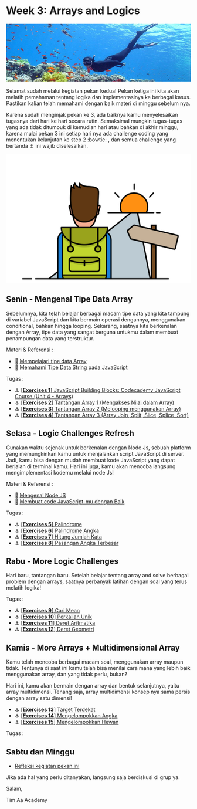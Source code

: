# Week 3: Arrays and Logics

![Header](assets/header-w3.jpg)

Selamat sudah melalui kegiatan pekan kedua! Pekan ketiga ini kita akan melatih pemahaman tentang logika dan implementasinya ke berbagai kasus. Pastikan kalian telah memahami dengan baik materi di minggu sebelum nya.

Karena sudah menginjak pekan ke 3, ada baiknya kamu menyelesaikan tugasnya dari hari ke hari secara rutin. Semaksimal mungkin tugas-tugas yang ada tidak ditumpuk di kemudian hari atau bahkan di akhir minggu, karena mulai pekan 3 ini setiap hari nya ada challenge coding yang menentukan kelanjutan ke step 2 :bowtie: , dan semua challenge yang bertanda :anchor: ini wajib diselesaikan.

![Let's start!](assets/start.png)

## Senin - Mengenal Tipe Data Array

Sebelumnya, kita telah belajar berbagai macam tipe data yang kita tampung di variabel JavaScript dan kita bermain operasi dengannya, menggunakan conditional, bahkan hingga looping. Sekarang, saatnya kita berkenalan dengan Array, tipe data yang sangat berguna untukmu dalam membuat penampungan data yang terstruktur.

Materi & Referensi :

- :notebook_with_decorative_cover: [Mempelajari tipe data Array](modules/js-array.md)
- :notebook_with_decorative_cover:
[Memahami Tipe Data String pada JavaScript](modules/js-string-reference.md)

Tugas :

- :anchor:
[[**Exercises 1**] JavaScript Building Blocks: Codecademy JavaScript Course (Unit 4 - Arrays)](https://www.codecademy.com/learn/learn-javascript)
- :anchor:
[[**Exercises 2**] Tantangan Array 1 (Mengakses Nilai dalam Array)](modules/anchor-akses-array.md)
- :anchor:
[[**Exercises 3**] Tantangan Array 2 (Melooping menggunakan Array)](modules/anchor-loop-array.md)
- :anchor:
[[**Exercises 4**] Tantangan Array 3 (Array Join, Split, Slice, Splice, Sort)](modules/anchor-mixed-array.md)

## Selasa - Logic Challenges Refresh

Gunakan waktu sejenak untuk berkenalan dengan Node Js,
sebuah platform yang memungkinkan kamu untuk menjalankan script JavaScript di server. Jadi, kamu bisa dengan mudah membuat kode JavaScript yang dapat berjalan di terminal kamu. Hari ini juga, kamu akan mencoba langsung mengimplementasi kodemu melalui node Js!

Materi & Referensi :

- :notebook_with_decorative_cover:
[Mengenal Node JS](/modules/js-node.md)
- :notebook_with_decorative_cover: [Membuat code JavaScript-mu dengan Baik ](modules/js-code-style.md)

Tugas :
- :anchor:
[[**Exercises 5**] Palindrome](/modules/challenge-palindrome.md)
- :anchor:
[[**Exercises 6**] Palindrome Angka](/modules/challenge-palindrome-angka.md)
- :anchor:
[[**Exercises 7**] Hitung Jumlah Kata](/modules/challenge-hitung-jumlah-kata.md)
- :anchor:
[[**Exercises 8**] Pasangan Angka Terbesar](/modules/challenge-pasangan-terbesar.md)

## Rabu - More Logic Challenges

Hari baru, tantangan baru. Setelah belajar tentang array and solve berbagai problem dengan arrays, saatnya perbanyak latihan dengan soal yang terus melatih logika!

Tugas :

- :anchor:
[[**Exercises 9**] Cari Mean](/modules/challenge-cari-mean.md)
- :anchor:
[[**Exercises 10**] Perkalian Unik](/modules/challenge-perkalian-unik.md)
- :anchor:
[[**Exercises 11**] Deret Aritmatika](/modules/challenge-deret-aritmatika.md)
- :anchor:
[[**Exercises 12**] Deret Geometri](/modules/challenge-deret-geometri.md)

## Kamis - More Arrays + Multidimensional Array

Kamu telah mencoba berbagai macam soal, menggunakan array maupun tidak. Tentunya di saat ini kamu telah bisa menilai cara mana yang lebih baik menggunakan array, dan yang tidak perlu, bukan?

Hari ini, kamu akan bermain dengan array dan bentuk selanjutnya, yaitu array multidimensi. Tenang saja, array multidimensi konsep nya sama persis dengan array satu dimensi!

- :anchor:
[[**Exercises 13**] Target Terdekat](/modules/challenge-target-terdekat.md)
- :anchor:
[[**Exercises 14**] Mengelompokkan Angka](modules/challenge-kelompok-angka.md)
- :anchor:
[[**Exercises 15**] Mengelompokkan Hewan](modules/challenge-kelompok-hewan.md)

Tugas :

## Sabtu dan Minggu

- [Refleksi kegiatan pekan ini](./modules/reflection.md)

Jika ada hal yang perlu ditanyakan, langsung saja berdiskusi di grup ya.

Salam,

Tim Aa Academy
